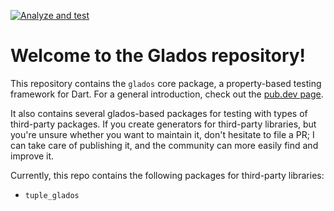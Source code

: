 [![Analyze and test](https://github.com/MarcelGarus/glados/actions/workflows/analyze-and-test.yml/badge.svg)](https://github.com/MarcelGarus/glados/actions/workflows/analyze-and-test.yml)

# Welcome to the Glados repository!

This repository contains the `glados` core package, a property-based testing framework for Dart.
For a general introduction, check out the [pub.dev page](https://pub.dev/packages/glados).

It also contains several glados-based packages for testing with types of third-party packages.
If you create generators for third-party libraries, but you're unsure whether you want to maintain it, don't hesitate to file a PR; I can take care of publishing it, and the community can more easily find and improve it.

Currently, this repo contains the following packages for third-party libraries:

- `tuple_glados`
